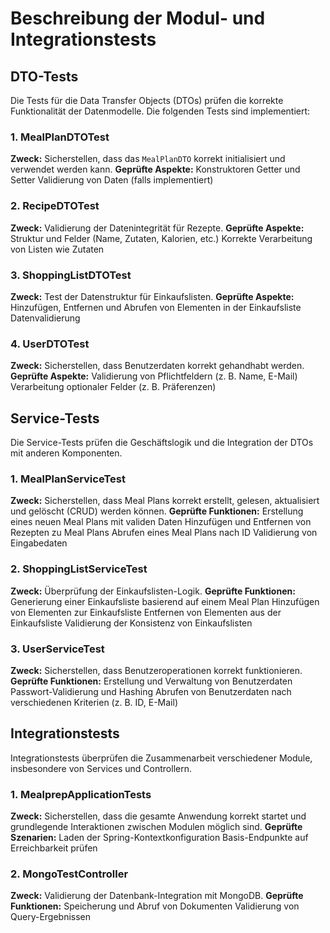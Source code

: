 # Beschreibung der Modul- und Integrationstests

## **DTO-Tests**
Die Tests für die Data Transfer Objects (DTOs) prüfen die korrekte Funktionalität der Datenmodelle. Die folgenden Tests sind implementiert:

### **1. MealPlanDTOTest**
 **Zweck:** Sicherstellen, dass das `MealPlanDTO` korrekt initialisiert und verwendet werden kann.
 **Geprüfte Aspekte:**
   Konstruktoren
   Getter und Setter
   Validierung von Daten (falls implementiert)

### **2. RecipeDTOTest**
 **Zweck:** Validierung der Datenintegrität für Rezepte.
 **Geprüfte Aspekte:**
   Struktur und Felder (Name, Zutaten, Kalorien, etc.)
   Korrekte Verarbeitung von Listen wie Zutaten

### **3. ShoppingListDTOTest**
 **Zweck:** Test der Datenstruktur für Einkaufslisten.
 **Geprüfte Aspekte:**
   Hinzufügen, Entfernen und Abrufen von Elementen in der Einkaufsliste
   Datenvalidierung

### **4. UserDTOTest**
 **Zweck:** Sicherstellen, dass Benutzerdaten korrekt gehandhabt werden.
 **Geprüfte Aspekte:**
   Validierung von Pflichtfeldern (z. B. Name, E-Mail)
   Verarbeitung optionaler Felder (z. B. Präferenzen)



## **Service-Tests**
Die Service-Tests prüfen die Geschäftslogik und die Integration der DTOs mit anderen Komponenten.

### **1. MealPlanServiceTest**
**Zweck:** Sicherstellen, dass Meal Plans korrekt erstellt, gelesen, aktualisiert und gelöscht (CRUD) werden können.
**Geprüfte Funktionen:**
   Erstellung eines neuen Meal Plans mit validen Daten
   Hinzufügen und Entfernen von Rezepten zu Meal Plans
   Abrufen eines Meal Plans nach ID
  Validierung von Eingabedaten

### **2. ShoppingListServiceTest**
 **Zweck:** Überprüfung der Einkaufslisten-Logik.
**Geprüfte Funktionen:**
   Generierung einer Einkaufsliste basierend auf einem Meal Plan
  Hinzufügen von Elementen zur Einkaufsliste
  Entfernen von Elementen aus der Einkaufsliste
  Validierung der Konsistenz von Einkaufslisten

### **3. UserServiceTest**
**Zweck:** Sicherstellen, dass Benutzeroperationen korrekt funktionieren.
**Geprüfte Funktionen:**
   Erstellung und Verwaltung von Benutzerdaten
   Passwort-Validierung und Hashing
   Abrufen von Benutzerdaten nach verschiedenen Kriterien (z. B. ID, E-Mail)



## **Integrationstests**
Integrationstests überprüfen die Zusammenarbeit verschiedener Module, insbesondere von Services und Controllern.

### **1. MealprepApplicationTests**
**Zweck:** Sicherstellen, dass die gesamte Anwendung korrekt startet und grundlegende Interaktionen zwischen Modulen möglich sind.
 **Geprüfte Szenarien:**
   Laden der Spring-Kontextkonfiguration
   Basis-Endpunkte auf Erreichbarkeit prüfen

### **2. MongoTestController**
 **Zweck:** Validierung der Datenbank-Integration mit MongoDB.
 **Geprüfte Funktionen:**
   Speicherung und Abruf von Dokumenten
  Validierung von Query-Ergebnissen



